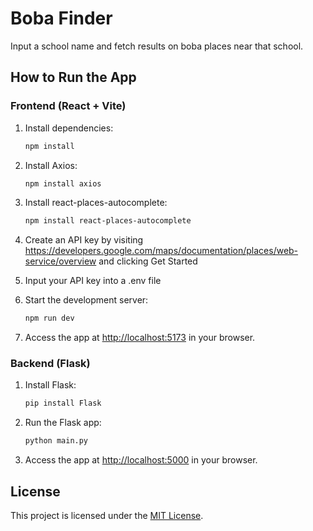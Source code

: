 # Boba Finder

Input a school name and fetch results on boba places near that school.

## How to Run the App

### Frontend (React + Vite)

1. Install dependencies:
    ```bash
    npm install
    ```

2. Install Axios:
    ```bash
    npm install axios
    ```

3. Install react-places-autocomplete:
    ```bash
    npm install react-places-autocomplete
    ```

4. Create an API key by visiting https://developers.google.com/maps/documentation/places/web-service/overview and clicking Get Started

5. Input your API key into a .env file


5. Start the development server:
    ```bash
    npm run dev
    ```

6. Access the app at [http://localhost:5173](http://localhost:5173) in your browser.

### Backend (Flask)

1. Install Flask:
    ```bash
    pip install Flask
    ```

2. Run the Flask app:
    ```bash
    python main.py
    ```

3. Access the app at [http://localhost:5000](http://localhost:5000) in your browser.

## License

This project is licensed under the [MIT License](LICENSE).
